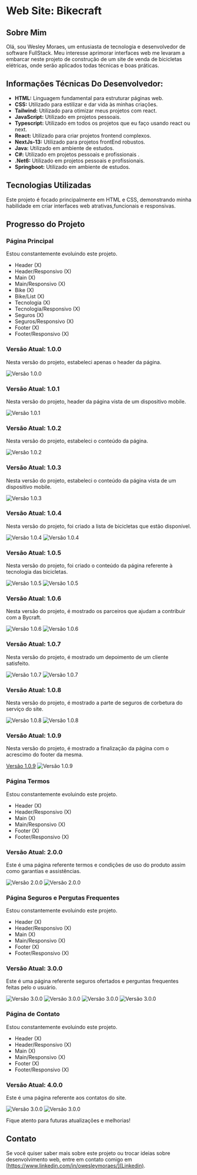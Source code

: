 # Web Site: Bikecraft

## Sobre Mim
Olá, sou Wesley Moraes, um entusiasta de tecnologia e desenvolvedor de software FullStack. Meu interesse aprimorar interfaces web me levaram a embarcar neste projeto de construção de um site de
venda de bicicletas elétricas, onde serão aplicados todas técnicas e boas práticas.

## Informações Técnicas Do Desenvolvedor:

- **HTML:** Linguagem fundamental para estruturar páginas web.
- **CSS:** Utilizado para estilizar e dar vida às minhas criações.
- **Tailwind:** Utilizado para otimizar meus projetos com react.
- **JavaScript:** Utilizado em projetos pessoais.
- **Typescript:** Utilizado em todos os projetos que eu faço usando react ou next.
- **React:** Utilizado para criar projetos frontend complexos.
- **NextJs-13:** Utilizado para projetos frontEnd robustos.
- **Java:** Utilizado em ambiente de estudos.
- **C#:** Utilizado em projetos pessoais e profissionais .
- **.Net6:** Utilizado em projetos pessoais e profissionais.
- **Springboot:** Utilizado em ambiente de estudos.

## Tecnologias Utilizadas
Este projeto é focado principalmente em HTML e CSS, demonstrando minha habilidade em criar interfaces web atrativas,funcionais e responsivas.

## Progresso do Projeto

### Página Principal
Estou constantemente evoluindo este projeto.

- Header                     (X)
- Header/Responsivo          (X)
- Main                       (X)
- Main/Responsivo            (X)
- Bike                       (X)
- Bike/List                  (X)
- Tecnologia                 (X)
- Tecnologia/Responsivo      (X)
- Seguros                    (X)
- Seguros/Responsivo         (X)
- Footer                     (X)
- Footer/Responsivo          (X)

### Versão Atual: 1.0.0
Nesta versão do projeto, estabeleci apenas o header da página.

![Versão 1.0.0](image_progress/header-bikecraft.png)

### Versão Atual: 1.0.1
Nesta versão do projeto, header da página vista de um dispositivo mobile.

![Versão 1.0.1](image_progress/header-responsive.png)

### Versão Atual: 1.0.2
Nesta versão do projeto, estabeleci o conteúdo da página.

![Versão 1.0.2](image_progress/main-content.png)

### Versão Atual: 1.0.3
Nesta versão do projeto, estabeleci o conteúdo da página vista de um dispositivo mobile.

![Versão 1.0.3](image_progress/content-main-responsive.png)

### Versão Atual: 1.0.4
Nesta versão do projeto, foi criado a lista de bicicletas que estão disponível.

![Versão 1.0.4](image_progress/bike-list-responsive.png)
![Versão 1.0.4](image_progress/bike-list.png)

### Versão Atual: 1.0.5
Nesta versão do projeto, foi criado o conteúdo da página referente à tecnologia das bicicletas.

![Versão 1.0.5](image_progress/tecnologia.png)
![Versão 1.0.5](image_progress/tecnologia-mobile.png)

### Versão Atual: 1.0.6
Nesta versão do projeto, é mostrado os parceiros que ajudam a contribuir com a Bycraft.

![Versão 1.0.6](image_progress/parceiros.png)
![Versão 1.0.6](image_progress/parceiros-mobile.png)

### Versão Atual: 1.0.7
Nesta versão do projeto, é mostrado um depoimento de um cliente satisfeito.

![Versão 1.0.7](image_progress/depoimentos.png)
![Versão 1.0.7](image_progress/depoimento-mobile.png)

### Versão Atual: 1.0.8
Nesta versão do projeto, é mostrado a parte de seguros de corbetura do serviço do site.

![Versão 1.0.8](image_progress/desktop-seguros.png)
![Versão 1.0.8](image_progress/mobile-seguro.png)

### Versão Atual: 1.0.9
Nesta versão do projeto, é mostrado a finalização da página com o acrescimo do footer da mesma.

[Versão 1.0.9](image_progress/footer.png)
![Versão 1.0.9](image_progress/footer-mobile.png)



### Página Termos
Estou constantemente evoluindo este projeto.

- Header                     (X)
- Header/Responsivo          (X)
- Main                       (X)
- Main/Responsivo            (X)
- Footer                     (X)
- Footer/Responsivo          (X)

### Versão Atual: 2.0.0
Este é uma página referente termos e condições de uso do produto assim como garantias e assistências.

![Versão 2.0.0](image_progress/termos.png)
![Versão 2.0.0](image_progress/termos-mobile.png)


### Página Seguros e Pergutas Frequentes
Estou constantemente evoluindo este projeto.

- Header                     (X)
- Header/Responsivo          (X)
- Main                       (X)
- Main/Responsivo            (X)
- Footer                     (X)
- Footer/Responsivo          (X)

### Versão Atual: 3.0.0
Este é uma página referente seguros ofertados e perguntas frequentes feitas pelo o usuário.

![Versão 3.0.0](image_progress/seguros.png)
![Versão 3.0.0](image_progress/seguros-mobile.png)
![Versão 3.0.0](image_progress/perguntas.png)
![Versão 3.0.0](image_progress/perguntas-mobile.png)

### Página de Contato
Estou constantemente evoluindo este projeto.

- Header                     (X)
- Header/Responsivo          (X)
- Main                       (X)
- Main/Responsivo            (X)
- Footer                     (X)
- Footer/Responsivo          (X)

### Versão Atual: 4.0.0
Este é uma página referente aos contatos do site.

![Versão 3.0.0](image_progress/contact.png)
![Versão 3.0.0](image_progress/contact-mobile.png)



Fique atento para futuras atualizações e melhorias!

## Contato
Se você quiser saber mais sobre este projeto ou trocar ideias sobre desenvolvimento web, entre em contato comigo em [https://www.linkedin.com/in/owesleymoraes/](Linkedin).
